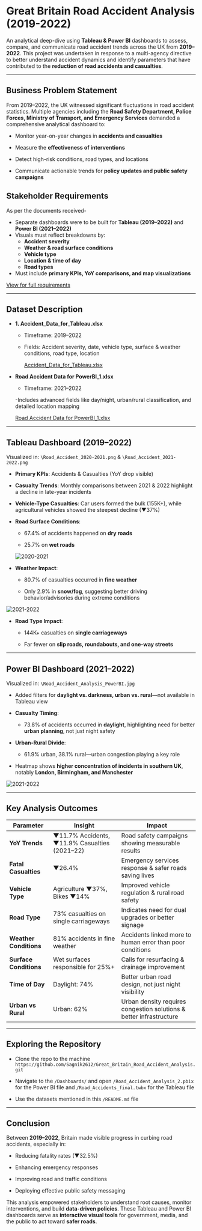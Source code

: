 # Great Britain Road Accident Analysis (2019-2022)

An analytical deep-dive using **Tableau & Power BI** dashboards to assess, compare, and communicate road accident trends across the UK from **2019–2022**. This project was undertaken in response to a multi-agency directive to better understand accident dynamics and identify parameters that have contributed to the **reduction of road accidents and casualties**.

---

## Business Problem Statement

From 2019–2022, the UK witnessed significant fluctuations in road accident statistics. Multiple agencies including the **Road Safety Department, Police Forces, Ministry of Transport, and Emergency Services** demanded a comprehensive analytical dashboard to:

- Monitor year-on-year changes in **accidents and casualties**

- Measure the **effectiveness of interventions**

- Detect high-risk conditions, road types, and locations

- Communicate actionable trends for **policy updates and public safety campaigns**

## Stakeholder Requirements

As per the documents received-
- Separate dashboards were to be built for **Tableau (2019–2022)** and **Power BI (2021–2022)**
- Visuals must reflect breakdowns by:
  - **Accident severity**
  - **Weather & road surface conditions**
  - **Vehicle type**
  - **Location & time of day**
  - **Road types**
- Must include **primary KPIs, YoY comparisons, and map visualizations**

<a href="https://github.com/Sagnik2612/Great_Britain_Road_Accident_Analysis/blob/main/Requirements/Stakeholder_Requirements_Document%20(1).pdf"> View for full requirements </a>

---

## Dataset Description

- **1. Accident_Data_for_Tableau.xlsx**
  - Timeframe: 2019–2022

  - Fields: Accident severity, date, vehicle type, surface & weather conditions, road type, location

    <a href="https://docs.google.com/spreadsheets/d/1vreLQdCEyrL8Wc0-LW5b39ExjyPmrfup/edit?usp=drive_link&ouid=104569429566929534427&rtpof=true&sd=true">Accident_Data_for_Tableau.xlsx</a>

- **Road Accident Data for PowerBI_1.xlsx**
   - Timeframe: 2021–2022

   -Includes advanced fields like day/night, urban/rural classification, and detailed location mapping

    <a href="https://docs.google.com/spreadsheets/d/1AM9ltBPq5sYBshvO5lzjCHBG2cOSZ1Ak/edit?usp=drive_link&ouid=104569429566929534427&rtpof=true&sd=true">Road Accident Data for PowerBI_1.xlsx</a>


---

## Tableau Dashboard (2019–2022)

Visualized in: `\Road_Accident_2020-2021.png` & `\Road_Accident_2021-2022.png`

- **Primary KPIs**: Accidents & Casualties (YoY drop visible)

- **Casualty Trends**: Monthly comparisons between 2021 & 2022 highlight a decline in late-year incidents

- **Vehicle-Type Casualties**: Car users formed the bulk (155K+), while agricultural vehicles showed the steepest decline (▼37%)

- **Road Surface Conditions**:

  - 67.4% of accidents happened on **dry roads**

  - 25.7% on **wet roads**
 
  ![2020-2021](https://github.com/Sagnik2612/Great_Britain_Road_Accident_Analysis/blob/main/Dashboards/Road_Accident_2020-2021.png)

- **Weather Impact**:

  - 80.7% of casualties occurred in **fine weather**

  - Only 2.9% in **snow/fog**, suggesting better driving behavior/advisories during extreme conditions


![2021-2022](https://github.com/Sagnik2612/Great_Britain_Road_Accident_Analysis/blob/main/Dashboards/Road_Accident_2021-2022.png)

- **Road Type Impact**:

  - 144K+ casualties on **single carriageways**

  - Far fewer on **slip roads, roundabouts, and one-way streets**


---


## Power BI Dashboard (2021–2022)

Visualized in: `\Road_Accident_Analysis_PowerBI.jpg`

- Added filters for **daylight vs. darkness, urban vs. rural**—not available in Tableau view

- **Casualty Timing**:

  - 73.8% of accidents occurred in **daylight**, highlighting need for better **urban planning**, not just night safety

- **Urban-Rural Divide**:

  - 61.9% urban, 38.1% rural—urban congestion playing a key role

- Heatmap shows **higher concentration of incidents in southern UK**, notably **London, Birmingham, and Manchester**

![2021-2022](https://github.com/Sagnik2612/Great_Britain_Road_Accident_Analysis/blob/main/Dashboards/Road_Accident_Analysis_PowerBI.jpg)


---


## Key Analysis Outcomes

| **Parameter**          | **Insight**                                       | **Impact**                                                      |
|------------------------|----------------------------------------------------|------------------------------------------------------------------|
| **YoY Trends**         | ▼11.7% Accidents, ▼11.9% Casualties (2021–22)     | Road safety campaigns showing measurable results                |
| **Fatal Casualties**   | ▼26.4%                                            | Emergency services response & safer roads saving lives          |
| **Vehicle Type**       | Agriculture ▼37%, Bikes ▼14%                      | Improved vehicle regulation & rural road safety                 |
| **Road Type**          | 73% casualties on single carriageways             | Indicates need for dual upgrades or better signage              |
| **Weather Conditions** | 81% accidents in fine weather                     | Accidents linked more to human error than poor conditions       |
| **Surface Conditions** | Wet surfaces responsible for 25%+                 | Calls for resurfacing & drainage improvement                    |
| **Time of Day**        | Daylight: 74%                                     | Better urban road design, not just night visibility             |
| **Urban vs Rural**     | Urban: 62%                                        | Urban density requires congestion solutions & better infrastructure |


---

## Exploring the Repository

- Clone the repo to the machine `https://github.com/Sagnik2612/Great_Britain_Road_Accident_Analysis.git`
  
- Navigate to the `/Dashboards/` and open `/Road_Accident_Analysis_2.pbix` for the Power BI file and `/Road_Accidents_final.twbx` for the Tableau file
  
- Use the datasets mentioned in this `/README.md` file

___


## Conclusion

Between **2019–2022**, Britain made visible progress in curbing road accidents, especially in:

- Reducing fatality rates (▼32.5%)

- Enhancing emergency responses

- Improving road and traffic conditions

- Deploying effective public safety messaging

This analysis empowered stakeholders to understand root causes, monitor interventions, and build **data-driven policies**. These Tableau and Power BI dashboards serve as **interactive visual tools** for government, media, and the public to act toward **safer roads**.


